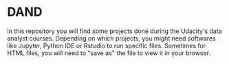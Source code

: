 # DAND
In this repository you will find some projects done during the Udacity's data analyst courses. Depending on which projects, you 
might need softwares like Jupyter, Python IDE or Rstudio to run specific files. Sometimes for HTML files, you will need to "save as" the file to view it in your browser.
